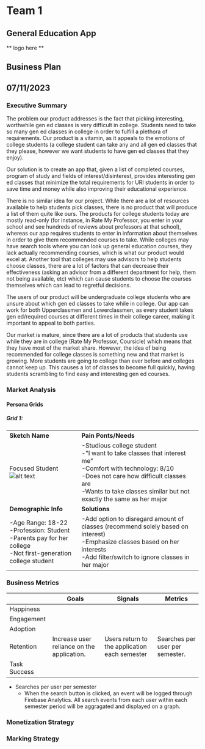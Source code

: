 # Team 1
## General Education App
** logo here **
## Business Plan
## 07/11/2023

### Executive Summary
The problem our product addresses is the fact that picking interesting, worthwhile gen ed classes is very difficult in college. Students need to take so many gen ed classes in college in order to fulfill a plethora of requirements. Our product is a vitamin, as it appeals to the emotions of college students (a college student can take any and all gen ed classes that they please, however we want students to have gen ed classes that they enjoy).  

Our solution is to create an app that, given a list of completed courses, program of study and fields of interest/disinterest, provides interesting gen ed classes that minimize the total requirements for URI students in order to save time and money while also improving their educational experience.  

There is no similar idea for our project. While there are a lot of resources available to help students pick classes, there is no product that will produce a list of them quite like ours. The products for college students today are mostly read-only (for instance, in Rate My Professor, you enter in your school and see hundreds of reviews about professors at that school), whereas our app requires students to enter in information about themselves in order to give them recommended courses to take. While colleges may have search tools where you can look up general education courses, they lack actually recommending courses, which is what our product would excel at. Another tool that colleges may use advisors to help students choose classes, there are a lot of factors that can decrease their effectiveness (asking an advisor from a different department for help, them not being available, etc) which can cause students to choose the courses themselves which can lead to regretful decisions.  

The users of our product will be undergraduate college students who are unsure about which gen ed classes to take while in college. Our app can work for both Upperclassmen and Lowerclassmen, as every student takes gen ed/required courses at different times in their college career, making it important to appeal to both parties.  

Our market is mature, since there are a lot of products that students use while they are in college (Rate My Professor, Coursicle) which means that they have most of the market share. However, the idea of being recommended for college classes is something new and that market is growing. More students are going to college than ever before and colleges cannot keep up. This causes a lot of classes to become full quickly, having students scrambling to find easy and interesting gen ed courses.  

### Market Analysis

#### Persona Grids
##### Grid 1:
|   |   |
|---|---|
|**Sketch Name**  |**Pain Ponts/Needs**|
|Focused Student <br> ![alt text](https://www.shutterstock.com/image-photo/portrait-female-student-holding-books-260nw-1144635998.jpg) | -Studious college student <br> -"I want to take classes that interest me" <br> -Comfort with technology: 8/10 <br> -Does not care how difficult classes are <br> -Wants to take classes similar but not exactly the same as her major|
|**Demographic Info**|**Solutions**|
|-Age Range: 18-22 <br> -Profession: Student <br> -Parents pay for her college <br> -Not first-generation college student|-Add option to disregard amount of classes (recommend solely based on interest) <br> -Emphasize classes based on her interests <br> -Add filter/switch to ignore classes in her major|
### Business Metrics

|   |Goals|Signals|Metrics|
|---|---|---|---|
|Happiness||||
|Engagement||||
|Adoption||||
|Retention|Increase user reliance on the application.|Users return to the application each semester|Searches per user per semester.|
|Task Success||||

- Searches per user per semester
  - When the search button is clicked, an event will be logged through Firebase Analytics. All search events from each user within each semester period will be aggragated and displayed on a graph. 

### Monetization Strategy

### Marking Strategy
